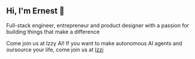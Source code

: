 ## Hi, I'm Ernest 👋

Full-stack engineer, entrepreneur and product designer with a passion for building things that make a difference

Come join us at Izzy AI!
If you want to make autonomous AI agents and oursource your life, come join us at [Izzi](https://github.com/ernestmeach1/izzy/)
